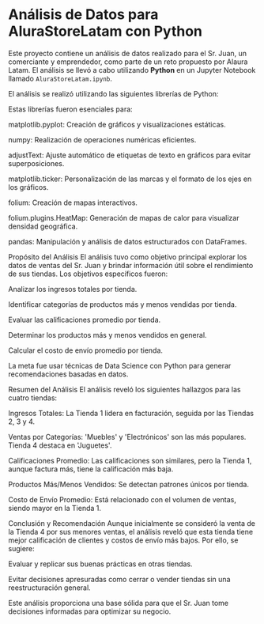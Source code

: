 # Análisis de Datos para AluraStoreLatam con Python

Este proyecto contiene un análisis de datos realizado para el Sr. Juan, un comerciante y emprendedor, como parte de un reto propuesto por Alaura Latam. El análisis se llevó a cabo utilizando **Python** en un Jupyter Notebook llamado `AluraStoreLatam.ipynb`.


El análisis se realizó utilizando las siguientes librerías de Python:


Estas librerías fueron esenciales para:

matplotlib.pyplot: Creación de gráficos y visualizaciones estáticas.

numpy: Realización de operaciones numéricas eficientes.

adjustText: Ajuste automático de etiquetas de texto en gráficos para evitar superposiciones.

matplotlib.ticker: Personalización de las marcas y el formato de los ejes en los gráficos.

folium: Creación de mapas interactivos.

folium.plugins.HeatMap: Generación de mapas de calor para visualizar densidad geográfica.

pandas: Manipulación y análisis de datos estructurados con DataFrames.

Propósito del Análisis
El análisis tuvo como objetivo principal explorar los datos de ventas del Sr. Juan y brindar información útil sobre el rendimiento de sus tiendas. Los objetivos específicos fueron:

Analizar los ingresos totales por tienda.

Identificar categorías de productos más y menos vendidas por tienda.

Evaluar las calificaciones promedio por tienda.

Determinar los productos más y menos vendidos en general.

Calcular el costo de envío promedio por tienda.

La meta fue usar técnicas de Data Science con Python para generar recomendaciones basadas en datos.

Resumen del Análisis
El análisis reveló los siguientes hallazgos para las cuatro tiendas:

Ingresos Totales: La Tienda 1 lidera en facturación, seguida por las Tiendas 2, 3 y 4.

Ventas por Categorías: 'Muebles' y 'Electrónicos' son las más populares. Tienda 4 destaca en 'Juguetes'.

Calificaciones Promedio: Las calificaciones son similares, pero la Tienda 1, aunque factura más, tiene la calificación más baja.

Productos Más/Menos Vendidos: Se detectan patrones únicos por tienda.

Costo de Envío Promedio: Está relacionado con el volumen de ventas, siendo mayor en la Tienda 1.

Conclusión y Recomendación
Aunque inicialmente se consideró la venta de la Tienda 4 por sus menores ventas, el análisis reveló que esta tienda tiene mejor calificación de clientes y costos de envío más bajos. Por ello, se sugiere:

Evaluar y replicar sus buenas prácticas en otras tiendas.

Evitar decisiones apresuradas como cerrar o vender tiendas sin una reestructuración general.

Este análisis proporciona una base sólida para que el Sr. Juan tome decisiones informadas para optimizar su negocio.
